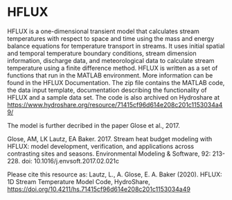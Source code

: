 # HFLUX
HFLUX is a one-dimensional transient model that calculates stream temperatures with respect to space and time using the mass and energy balance equations for temperature transport in streams. It uses initial spatial and temporal temperature boundary conditions, stream dimension information, discharge data, and meteorological data to calculate stream temperature using a finite difference method. HFLUX is written as a set of functions that run in the MATLAB environment. More information can be found in the HFLUX Documentation.  The zip file contains the MATLAB code, the data input template, documentation describing the functionality of HFLUX and a sample data set. The code is also archived on Hydroshare at https://www.hydroshare.org/resource/71415cf96d614e208c201c1153034a49/   

The model is further decribed in the paper Glose et al., 2017.

Glose, AM, LK Lautz, EA Baker. 2017. Stream heat budget modeling with HFLUX: model development, verification, and applications across contrasting sites and seasons. Environmental Modeling &amp; Software, 92: 213-228. doi: 10.1016/j.envsoft.2017.02.021c 

Please cite this resource as:
Lautz, L., A. Glose, E. A. Baker (2020). HFLUX: 1D Stream Temperature Model Code, HydroShare, https://doi.org/10.4211/hs.71415cf96d614e208c201c1153034a49

